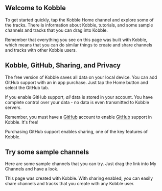 ## Welcome to Kobble

To get started quickly, tap the Kobble Home channel and explore some of the tracks. There is information about Kobble, tutorials, and some sample channels and tracks that you can drag into Kobble.

Remember that everything you see on this page was built with Kobble, which means that you can do similar things to create and share channels and tracks with other Kobble users.

## Kobble, GitHub, Sharing, and Privacy

The free version of Kobble saves all data on your local device. You can add GitHub support with an in app purchase. Just tap the Home button and select the GitHub tab.

If you enable GitHub support, *all* data is stored in your account. You have complete control over your data - no data is even transmitted to Kobble servers.

Remember, you must have a [GitHub](https://github.com) account to enable [GitHub](https://github.com) support in Kobble. It's free!

Purchasing GitHub support enables sharing, one of the key features of Kobble.

## Try some sample channels

Here are some sample channels that you can try. Just drag the link into My Channels and have a look.

This page was created with Kobble. With sharing enabled, you can easily share channels and tracks that you create with any Kobble user.

